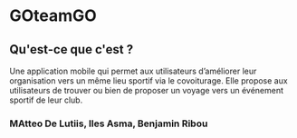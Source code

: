 # GOteamGO
## Qu'est-ce que c'est ?

Une application mobile qui permet aux utilisateurs d’améliorer leur organisation vers un même lieu sportif via le covoiturage. 
Elle propose aux utilisateurs de trouver ou bien de proposer un voyage vers un événement sportif de leur club.

### MAtteo De Lutiis, Iles Asma, Benjamin Ribou
